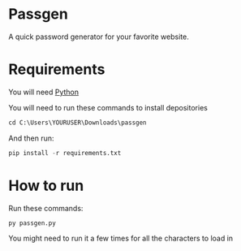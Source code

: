 # Passgen
A quick password generator for your favorite website.

# Requirements

You will need [Python](https://www.python.org/downloads/)

You will need to run these commands to install depositories

```py
cd C:\Users\YOURUSER\Downloads\passgen
```

And then run:

```py
pip install -r requirements.txt
```

# How to run

Run these commands:

```py
py passgen.py
```

You might need to run it a few times for all the characters to load in
